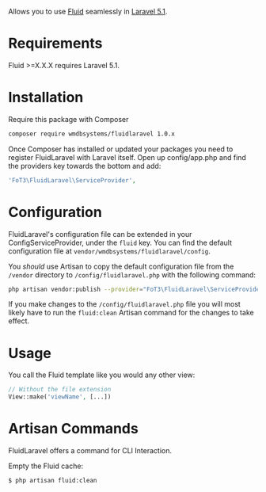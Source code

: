 Allows you to use [Fluid](https://typo3.org/) seamlessly in [Laravel 5.1](http://laravel.com/).

# Requirements

Fluid >=X.X.X requires Laravel 5.1.

# Installation

Require this package with Composer

```bash
composer require wmdbsystems/fluidlaravel 1.0.x
```

Once Composer has installed or updated your packages you need to register FluidLaravel with Laravel itself. Open up config/app.php and find the providers key towards the bottom and add:

```php
'FoT3\FluidLaravel\ServiceProvider',
```

# Configuration

FluidLaravel's configuration file can be extended in your ConfigServiceProvider, under the `fluid` key. You can find the default configuration file at `vendor/wmdbsystems/fluidlaravel/config`.  

You _should_ use Artisan to copy the default configuration file from the `/vendor` directory to `/config/fluidlaravel.php` with the following command:

```bash
php artisan vendor:publish --provider="FoT3\FluidLaravel\ServiceProvider"
```

If you make changes to the `/config/fluidlaravel.php` file you will most likely have to run the `fluid:clean` Artisan command for the changes to take effect.

# Usage

You call the Fluid template like you would any other view:

```php
// Without the file extension
View::make('viewName', [...])
```

# Artisan Commands

FluidLaravel offers a command for CLI Interaction.

Empty the Fluid cache:
```
$ php artisan fluid:clean
```